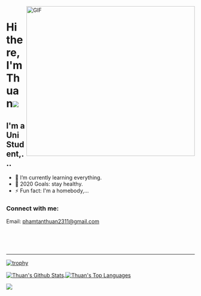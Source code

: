 <img align="right" src="https://media.giphy.com/media/SWoSkN6DxTszqIKEqv/giphy.gif" alt="GIF" width="450" height="400">

<h1>
     Hi there, I'm Thuan<img src="https://raw.githubusercontent.com/tobimori/tobimori/main/wave.gif">
</h1>

## I'm a Uni Student,...

- 🌱 I’m currently learning everything.
- 🥅 2020 Goals: stay healthy.
- ⚡ Fun fact: I'm a homebody,...

### Connect with me:

Email: phamtanthuan2311@gmail.com

<br />
<br />
<br />

---

[![trophy](https://github-profile-trophy.vercel.app/?username=thuanpham2311)](https://github.com/ryo-ma/github-profile-trophy)

<a href="https://github.com/anuraghazra/github-readme-stats">
  <img align="center" alt="Thuan's Github Stats" src="https://github-readme-stats.vercel.app/api?username=thuanpham2311&show_icons=true&hide_border=true" />
</a>
<a href="https://github.com/anuraghazra/github-readme-stats">
  <img align="center" alt="Thuan's Top Languages" src="https://github-readme-stats.vercel.app/api/top-langs/?username=thuanpham2311&layout=compact&hide_border=true" />
</a>

![](https://komarev.com/ghpvc/?username=thuanpham2311)

[a multiple choice test]: https://www.proprofs.com/quiz-school/story.php?title=NjQxNzUw
